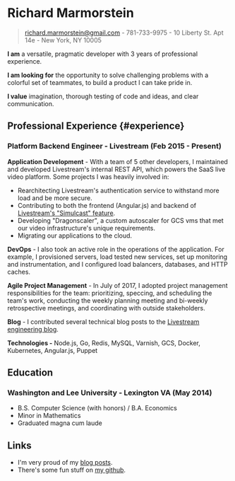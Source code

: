 # Richard Marmorstein

> richard.marmorstein@gmail.com -
> 781-733-9975 -
> 10 Liberty St. Apt 14e -
> New York, NY 10005

**I am** a versatile, pragmatic developer with 3 years of professional experience.

**I am looking for** the opportunity to solve challenging problems with a colorful set of teammates, to build a product I can take pride in.

**I value** imagination, thorough testing of code and ideas, and clear communication.


## Professional Experience {#experience}

### Platform Backend Engineer - Livestream (Feb 2015 - Present)

**Application Development** -
With a team of 5 other developers, I maintained and developed Livestream's internal REST API, which powers the SaaS live video platform. Some projects I was heavily involved in:

- Rearchitecting Livestream's authentication service to withstand more load and be more secure.
- Contributing to both the frontend (Angular.js) and backend of [Livestream's "Simulcast" feature](https://techcrunch.com/2017/01/24/livestream-simulcast/).
- Developing "Dragonscaler", a custom autoscaler for GCS vms that met our video infrastructure's unique requirements.
- Migrating our applications to the cloud.

**DevOps** -
I also took an active role in the operations of the application. For example, I provisioned servers, load tested new services, set up monitoring and instrumentation, and I configured load balancers, databases, and HTTP caches.

**Agile Project Management** -
In July of 2017, I adopted project management responsibilities for the team: prioritizing, speccing, and scheduling the team's work, conducting the weekly planning meeting and bi-weekly retrospective meetings, and coordinating with outside stakeholders. 

**Blog** - I contributed several technical blog posts to the [Livestream engineering blog](https://medium.com/engineering-livestream).

**Technologies -** Node.js, Go, Redis, MySQL, Varnish, GCS, Docker, Kubernetes, Angular.js, Puppet

## Education

### Washington and Lee University - Lexington VA (May 2014)

- B.S. Computer Science (with honors) / B.A. Economics
- Minor in Mathematics
- Graduated magna cum laude

## Links
- I'm very proud of my [blog posts](https://medium.com/@twitchard/latest).
- There's some fun stuff on [my github](https://github.com/twitchard).
